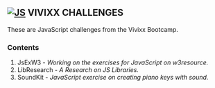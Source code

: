 ## **[![JS](http://i1202.photobucket.com/albums/bb362/tremor221/Vivixx/VCJS/JSLogo.png "JavaScript")](https://www.javascript.com/) VIVIXX CHALLENGES**

These are JavaScript challenges from the Vivixx Bootcamp.

### Contents
1. JsExW3 - _Working on the exercises for JavaScript on w3resource._
2. LibResearch - _A Research on JS Libraries._
3. SoundKit - _JavaScript exercise on creating piano keys with sound._
